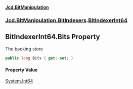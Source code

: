 #### [Jcd.BitManipulation](index.md 'index')
### [Jcd.BitManipulation.BitIndexers](Jcd.BitManipulation.BitIndexers.md 'Jcd.BitManipulation.BitIndexers').[BitIndexerInt64](Jcd.BitManipulation.BitIndexers.BitIndexerInt64.md 'Jcd.BitManipulation.BitIndexers.BitIndexerInt64')

## BitIndexerInt64.Bits Property

The backing store

```csharp
public long Bits { get; set; }
```

#### Property Value
[System.Int64](https://docs.microsoft.com/en-us/dotnet/api/System.Int64 'System.Int64')